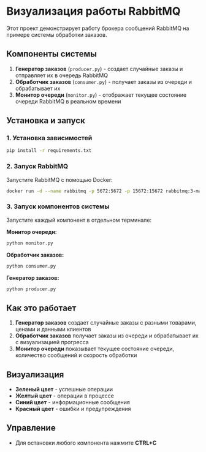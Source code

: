 # Визуализация работы RabbitMQ

Этот проект демонстрирует работу брокера сообщений RabbitMQ на примере системы обработки заказов.

## Компоненты системы

1. **Генератор заказов** (`producer.py`) - создает случайные заказы и отправляет их в очередь RabbitMQ
2. **Обработчик заказов** (`consumer.py`) - получает заказы из очереди и обрабатывает их
3. **Монитор очереди** (`monitor.py`) - отображает текущее состояние очереди RabbitMQ в реальном времени

## Установка и запуск

### 1. Установка зависимостей

```bash
pip install -r requirements.txt
```

### 2. Запуск RabbitMQ

Запустите RabbitMQ с помощью Docker:

```bash
docker run -d --name rabbitmq -p 5672:5672 -p 15672:15672 rabbitmq:3-management
```

### 3. Запуск компонентов системы

Запустите каждый компонент в отдельном терминале:

**Монитор очереди:**
```bash
python monitor.py
```

**Обработчик заказов:**
```bash
python consumer.py
```

**Генератор заказов:**
```bash
python producer.py
```

## Как это работает

1. **Генератор заказов** создает случайные заказы с разными товарами, ценами и данными клиентов
2. **Обработчик заказов** получает заказы из очереди и обрабатывает их с визуализацией прогресса
3. **Монитор очереди** показывает текущее состояние очереди, количество сообщений и скорость обработки

## Визуализация

- **Зеленый цвет** - успешные операции
- **Желтый цвет** - операции в процессе
- **Синий цвет** - информационные сообщения
- **Красный цвет** - ошибки и предупреждения

## Управление

- Для остановки любого компонента нажмите **CTRL+C**